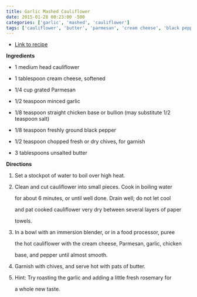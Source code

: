 ```yaml
---
title: Garlic Mashed Cauliflower
date: 2015-01-28 00:23:00 -500
categories: ['garlic', 'mashed', 'cauliflower']
tags: ['cauliflower', 'butter', 'parmesan', 'cream cheese', 'black pepper', 'chicken base', 'chives', 'garlic']
---
```


-   [Link to recipe](http://www.foodnetwork.com/recipes/mock-garlic-mashed-potatoes-recipe.html#lightbox-recipe-video)



**Ingredients**



-   1 medium head cauliflower

-   1 tablespoon cream cheese, softened

-   1/4 cup grated Parmesan

-   1/2 teaspoon minced garlic

-   1/8 teaspoon straight chicken base or bullion (may substitute 1/2 teaspoon salt)

-   1/8 teaspoon freshly ground black pepper

-   1/2 teaspoon chopped fresh or dry chives, for garnish

-   3 tablespoons unsalted butter



**Directions**



1.  Set a stockpot of water to boil over high heat.

2.  Clean and cut cauliflower into small pieces. Cook in boiling water

    for about 6 minutes, or until well done. Drain well; do not let cool

    and pat cooked cauliflower very dry between several layers of paper

    towels.

3.  In a bowl with an immersion blender, or in a food processor, puree

    the hot cauliflower with the cream cheese, Parmesan, garlic, chicken

    base, and pepper until almost smooth.

4.  Garnish with chives, and serve hot with pats of butter.

5.  Hint: Try roasting the garlic and adding a little fresh rosemary for

    a whole new taste.

